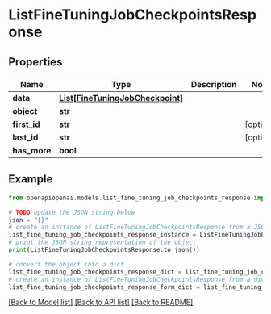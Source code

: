 # ListFineTuningJobCheckpointsResponse


## Properties

Name | Type | Description | Notes
------------ | ------------- | ------------- | -------------
**data** | [**List[FineTuningJobCheckpoint]**](FineTuningJobCheckpoint.md) |  | 
**object** | **str** |  | 
**first_id** | **str** |  | [optional] 
**last_id** | **str** |  | [optional] 
**has_more** | **bool** |  | 

## Example

```python
from openapiopenai.models.list_fine_tuning_job_checkpoints_response import ListFineTuningJobCheckpointsResponse

# TODO update the JSON string below
json = "{}"
# create an instance of ListFineTuningJobCheckpointsResponse from a JSON string
list_fine_tuning_job_checkpoints_response_instance = ListFineTuningJobCheckpointsResponse.from_json(json)
# print the JSON string representation of the object
print(ListFineTuningJobCheckpointsResponse.to_json())

# convert the object into a dict
list_fine_tuning_job_checkpoints_response_dict = list_fine_tuning_job_checkpoints_response_instance.to_dict()
# create an instance of ListFineTuningJobCheckpointsResponse from a dict
list_fine_tuning_job_checkpoints_response_form_dict = list_fine_tuning_job_checkpoints_response.from_dict(list_fine_tuning_job_checkpoints_response_dict)
```
[[Back to Model list]](../README.md#documentation-for-models) [[Back to API list]](../README.md#documentation-for-api-endpoints) [[Back to README]](../README.md)


